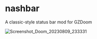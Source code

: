 # nashbar
A classic-style status bar mod for GZDoom

![Screenshot_Doom_20230809_233331](https://github.com/nashmuhandes/nashbar/assets/4926156/a9fdaa1b-7dcb-4dd3-93e9-fc1c67b46d2e)
